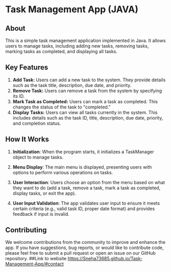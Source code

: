 # Task Management App (JAVA)

## About

This is a simple task management application implemented in Java. It allows users to manage tasks, including adding new tasks, removing tasks, marking tasks as completed, and displaying all tasks.

## Key Features
1. **Add Task:**
Users can add a new task to the system. They provide details such as the task title, description, due date, and priority.
2. **Remove Task:**
Users can remove a task from the system by specifying its ID.
3. **Mark Task as Completed:**
Users can mark a task as completed. This changes the status of the task to "completed."
4. **Display Tasks:**
Users can view all tasks currently in the system. This includes details such as the task ID, title, description, due date, priority, and completion status.

## How It Works

1. **Initialization**: When the program starts, it initializes a TaskManager object to manage tasks.

2. **Menu Display**: The main menu is displayed, presenting users with options to perform various operations on tasks. 

3. **User Interaction**: Users choose an option from the menu based on what they want to do (add a task, remove a task, mark a task as completed, display tasks, or exit the app).

4. **User Input Validation**: The app validates user input to ensure it meets certain criteria (e.g., valid task ID, proper date format) and provides feedback if input is invalid.

## Contributing

We welcome contributions from the community to improve and enhance the app. If you have suggestions, bug reports, or would like to contribute code, please feel free to submit a pull request or open an issue on our GitHub repository.
##Link to website 
https://Sneha73685.github.io/Task-Management-App/#contact
